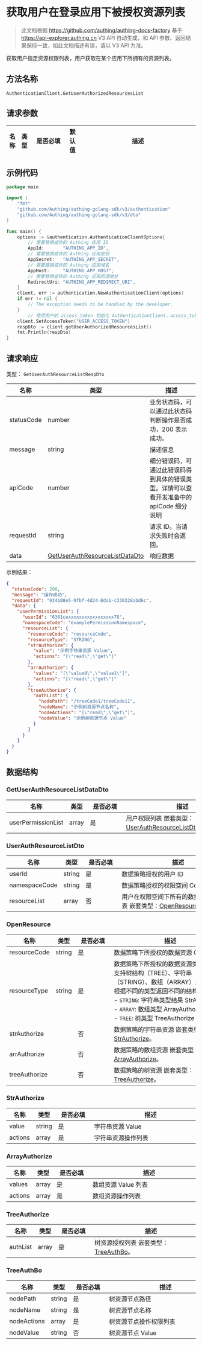 # 获取用户在登录应用下被授权资源列表

<!--
  警告⚠️：
  不要直接修改该文档，
  https://github.com/Authing/authing-docs-factory
  使用该项目进行生成
-->

<LastUpdated />

> 此文档根据 https://github.com/authing/authing-docs-factory 基于 https://api-explorer.authing.cn V3 API 自动生成，和 API 参数、返回结果保持一致，如此文档描述有误，请以 V3 API 为准。


获取用户指定资源权限列表，用户获取在某个应用下所拥有的资源列表。

## 方法名称

`AuthenticationClient.GetUserAuthorizedResourcesList`

## 请求参数

| 名称 | 类型 | <div style="width:80px">是否必填</div> | 默认值 | <div style="width:300px">描述</div> | <div style="width:200px"></div>示例值</div> |
| ---- | ---- | ---- | ---- | ---- | ---- |




## 示例代码

```go
package main

import (
	"fmt"
	"github.com/Authing/authing-golang-sdk/v3/authentication"
	"github.com/Authing/authing-golang-sdk/v3/dto"
)

func main() {
	options := &authentication.AuthenticationClientOptions{
        // 需要替换成你的 Authing 应用 ID
		AppId:       "AUTHING_APP_ID",
        // 需要替换成你的 Authing 应用密钥
		AppSecret:   "AUTHING_APP_SECRET",
        // 需要替换成你的 Authing 应用域名
		AppHost:     "AUTHING_APP_HOST",
        // 需要替换成你的 Authing 应用回调地址
		RedirectUri: "AUTHING_APP_REDIRECT_URI",
	}
	client, err := authentication.NewAuthenticationClient(options)
	if err != nil {
		// The exception needs to be handled by the developer.
	}
	    // 使用用户的 access_token 初始化 AuthenticationClient，access_token 可以通过登录接口获取
    client.SetAccessToken("USER_ACCESS_TOKEN")
    respDto := client.getUserAuthorizedResourcesList()
	fmt.Println(respDto)
}

```




## 请求响应

类型： `GetUserAuthResourceListRespDto`

| 名称 | 类型 | 描述 |
| ---- | ---- | ---- |
| statusCode | number | 业务状态码，可以通过此状态码判断操作是否成功，200 表示成功。 |
| message | string | 描述信息 |
| apiCode | number | 细分错误码，可通过此错误码得到具体的错误类型。详情可以查看开发准备中的 apiCode 细分说明 |
| requestId | string | 请求 ID。当请求失败时会返回。 |
| data | <a href="#GetUserAuthResourceListDataDto">GetUserAuthResourceListDataDto</a> | 响应数据 |



示例结果：

```json
{
  "statusCode": 200,
  "message": "操作成功",
  "requestId": "934108e5-9fbf-4d24-8da1-c330328abd6c",
  "data": {
    "userPermissionList": {
      "userId": "6301cexxxxxxxxxxxxxxxxx78",
      "namespaceCode": "examplePermissionNamespace",
      "resourceList": {
        "resourceCode": "resourceCode",
        "resourceType": "STRING",
        "strAuthorize": {
          "value": "示例字符串资源 Value",
          "actions": "[\"read\",\"get\"]"
        },
        "arrAuthorize": {
          "values": "[\"value0\",\"value1\"]",
          "actions": "[\"read\",\"get\"]"
        },
        "treeAuthorize": {
          "authList": {
            "nodePath": "/treeCode1/treeCode11",
            "nodeName": "示例树资源节点名称",
            "nodeActions": "[\"read\",\"get\"]",
            "nodeValue": "示例树资源节点 Value"
          }
        }
      }
    }
  }
}
```

## 数据结构


### <a id="GetUserAuthResourceListDataDto"></a> GetUserAuthResourceListDataDto

| 名称 | 类型 | <div style="width:80px">是否必填</div> | <div style="width:300px">描述</div> | <div style="width:200px">示例值</div> |
| ---- |  ---- | ---- | ---- | ---- |
| userPermissionList | array | 是 | 用户权限列表 嵌套类型：<a href="#UserAuthResourceListDto">UserAuthResourceListDto</a>。  |  |


### <a id="UserAuthResourceListDto"></a> UserAuthResourceListDto

| 名称 | 类型 | <div style="width:80px">是否必填</div> | <div style="width:300px">描述</div> | <div style="width:200px">示例值</div> |
| ---- |  ---- | ---- | ---- | ---- |
| userId | string | 是 | 数据策略授权的用户 ID   |  `6301cexxxxxxxxxxxxxxxxx78` |
| namespaceCode | string | 是 | 数据策略授权的权限空间 Code   |  `examplePermissionNamespace` |
| resourceList | array | 否 | 用户在权限空间下所有的数据策略资源列表 嵌套类型：<a href="#OpenResource">OpenResource</a>。  |  |


### <a id="OpenResource"></a> OpenResource

| 名称 | 类型 | <div style="width:80px">是否必填</div> | <div style="width:300px">描述</div> | <div style="width:200px">示例值</div> |
| ---- |  ---- | ---- | ---- | ---- |
| resourceCode | string | 是 | 数据策略下所授权的数据资源 Code   |  `resourceCode` |
| resourceType | string | 是 | 数据策略下所授权的数据资源类型，目前支持树结构（TREE）、字符串（STRING）、数组（ARRAY）三种类型，根据不同的类型返回不同的结构。<br>- `STRING`: 字符串类型结果 StrAuthorize<br>- `ARRAY`: 数组类型 ArrayAuthorize<br>- `TREE`: 树类型 TreeAuthorize    | TREE |
| strAuthorize |  | 否 | 数据策略的字符串资源 嵌套类型：<a href="#StrAuthorize">StrAuthorize</a>。  |  |
| arrAuthorize |  | 否 | 数据策略的数组资源 嵌套类型：<a href="#ArrayAuthorize">ArrayAuthorize</a>。  |  |
| treeAuthorize |  | 否 | 数据策略的树资源 嵌套类型：<a href="#TreeAuthorize">TreeAuthorize</a>。  |  |


### <a id="StrAuthorize"></a> StrAuthorize

| 名称 | 类型 | <div style="width:80px">是否必填</div> | <div style="width:300px">描述</div> | <div style="width:200px">示例值</div> |
| ---- |  ---- | ---- | ---- | ---- |
| value | string | 是 | 字符串资源 Value   |  `示例字符串资源 Value` |
| actions | array | 是 | 字符串资源操作列表   |  `["read","get"]` |


### <a id="ArrayAuthorize"></a> ArrayAuthorize

| 名称 | 类型 | <div style="width:80px">是否必填</div> | <div style="width:300px">描述</div> | <div style="width:200px">示例值</div> |
| ---- |  ---- | ---- | ---- | ---- |
| values | array | 是 | 数组资源 Value 列表   |  `["value0","value1"]` |
| actions | array | 是 | 数组资源操作列表   |  `["read","get"]` |


### <a id="TreeAuthorize"></a> TreeAuthorize

| 名称 | 类型 | <div style="width:80px">是否必填</div> | <div style="width:300px">描述</div> | <div style="width:200px">示例值</div> |
| ---- |  ---- | ---- | ---- | ---- |
| authList | array | 是 | 树资源授权列表 嵌套类型：<a href="#TreeAuthBo">TreeAuthBo</a>。  |  |


### <a id="TreeAuthBo"></a> TreeAuthBo

| 名称 | 类型 | <div style="width:80px">是否必填</div> | <div style="width:300px">描述</div> | <div style="width:200px">示例值</div> |
| ---- |  ---- | ---- | ---- | ---- |
| nodePath | string | 是 | 树资源节点路径   |  `/treeCode1/treeCode11` |
| nodeName | string | 是 | 树资源节点名称   |  `示例树资源节点名称` |
| nodeActions | array | 是 | 树资源节点操作权限列表   |  `["read","get"]` |
| nodeValue | string | 否 | 树资源节点 Value   |  `示例树资源节点 Value` |


